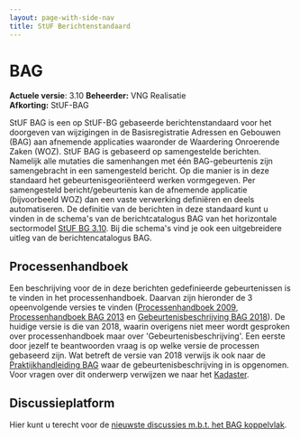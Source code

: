 ```yaml
---
layout: page-with-side-nav
title: StUF Berichtenstandaard
---
```

# BAG

**Actuele versie**: 3.10
**Beheerder:**  VNG Realisatie<br/>
**Afkorting:**  StUF-BAG

StUF BAG is een op StUF-BG gebaseerde berichtenstandaard voor het doorgeven van wijzigingen in de Basisregistratie Adressen en Gebouwen (BAG) aan afnemende applicaties waaronder de Waardering Onroerende Zaken (WOZ). StUF BAG is gebaseerd op samengestelde berichten. Namelijk alle mutaties die samenhangen met één BAG-gebeurtenis zijn samengebracht in een samengesteld bericht. Op die manier is in deze standaard het gebeurtenisgeoriënteerd werken vormgegeven. Per samengesteld bericht/gebeurtenis kan de afnemende applicatie (bijvoorbeeld WOZ) dan een vaste verwerking definiëren en deels automatiseren. De definitie van de berichten in deze standaard kunt u vinden in de schema's van de berichtcatalogus BAG van het horizontale sectormodel [StUF BG 3.10](https://vng-realisatie.github.io/StUF-BG/). Bij die schema's vind je ook een uitgebreidere uitleg van de berichtencatalogus BAG.

## Processenhandboek
Een beschrijving voor de in deze berichten gedefinieerde gebeurtenissen is te vinden in het processenhandboek. Daarvan zijn hieronder de 3 opeenvolgende versies te vinden ([Processenhandboek 2009](documenten/Processenhandboek_v.2009.pdf), [Processenhandboek BAG 2013](documenten/Processenhandboek_BAG_2013.pdf) en [Gebeurtenisbeschrijving BAG 2018](documenten/Gebeurtenisbeschrijving_BAG_2018_versie_1.0.2.pdf)). De huidige versie is die van 2018, waarin overigens niet meer wordt gesproken over processenhandboek maar over 'Gebeurtenisbeschrijving'. Een eerste door jezelf te beantwoorden vraag is op welke versie de processen gebaseerd zijn. Wat betreft de versie van 2018 verwijs ik ook naar de [Praktijkhandleiding BAG](https://imbag.github.io/praktijkhandleiding/) waar de gebeurtenisbeschrijving in is opgenomen. Voor vragen over dit onderwerp verwijzen we naar het [Kadaster](https://imbag.github.io/praktijkhandleiding/contact).

## Discussieplatform
Hier kunt u terecht voor de [nieuwste discussies m.b.t. het BAG koppelvlak](https://github.com/VNG-Realisatie/StUF-Standaarden/labels/Koppelvlak%20-%20BAG).